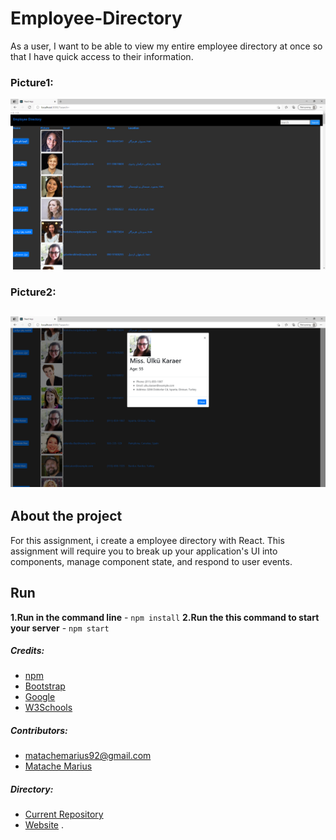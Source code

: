# Employee-Directory



As a user, I want to be able to view my entire employee directory at once so that I have quick access to their information.

### Picture1:
![Home test <768px](./img/1.png)


### Picture2:
![Home test <768px](./img/2.png)
---



## About the project

For this assignment, i create a employee directory with React. This assignment will require you to break up your application's UI into components, manage component state, and respond to user events.

## Run
**1.Run in the command line** - `npm install`
**2.Run the this command to start your server** - `npm start`


##### Credits:
* [npm](https://www.npmjs.com/)
* [Bootstrap](https://getbootstrap.com/)
* [Google](https://www.google.com/)
* [W3Schools](https://www.w3schools.com/)



##### Contributors:

* matachemarius92@gmail.com
* [Matache Marius](https://github.com/MatacheMarius)
##### Directory:
* [Current Repository](https://github.com/MatacheMarius/Employee-Directory)
* [Website](https://matachemarius.github.io/Employee-Directory/)
.
